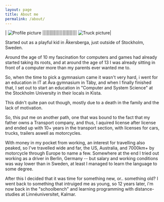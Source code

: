 ```yaml
---
layout: page
title: About me
permalink: /about/
---
```


  | ![Profile picture](../images/profilbild.jpg)    |||||||||||||||||||||||| ![Truck picture](../images/dhc201_flisBig.jpg)|


  Started out as a playful kid in Åkersberga, just outside of Stockholm, Sweden. 

  Around the age of 10 my fascination for computers and games had already started taking its roots, and at around the age of 13 I was already sitting in front of a computer more than my parents ever wanted me to.

  So, when the time to pick a gymnasium came it wasn't very hard, i went for an education in IT at Åva gymnasium in Täby, 
  and when I finally finished that, I set out to start an education in "Computer and System Science" at the Stockholm University in their locals in Kista.

  This didn't quite pan out though, mostly due to a death in the family and the lack of motivation.

  So, this put me on another path, one that was bound to the fact that my father owns a Transport company, and thus, I aquired license after license and ended up with 10+ years in the transport section, with licenses for cars, trucks, trailers aswell as motorcycles.

  With money in my pocket from working, an interest for travelling also peaked, so I've travelled wide and far, the US, Australia, and 7000km+ by motorcycle through Europe to name a few. Somewhere at the end I tried out working as a driver in Berlin, Germany -- but salary and working conditions was way lower than in Sweden, at least I managed to learn the language to some degree.
  
  After this I decided that it was time for something new, or.. something old?  I went back to something that intruiged me as young, so 12 years later, i'm now back in the "schoolbench" and learning programming with distance-studies at Linnéuniversitet, Kalmar.
